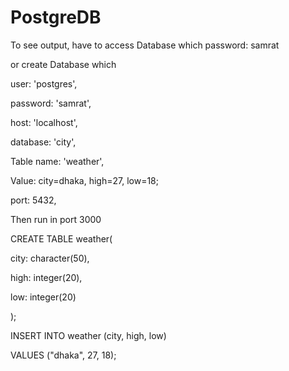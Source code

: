 # PostgreDB
To see output, have to access Database which password: samrat

or create Database which

  user: 'postgres',
  
  password: 'samrat',
  
  host: 'localhost',
  
  database: 'city',
  
  Table name: 'weather',
  
  Value: city=dhaka, high=27, low=18;
  
  port: 5432,
  
  Then run in port 3000
  
  



CREATE TABLE weather(

   city: character(50),
   
   high: integer(20),
   
   low:  integer(20)
   
);

INSERT INTO weather (city, high, low)

VALUES ("dhaka", 27, 18);

